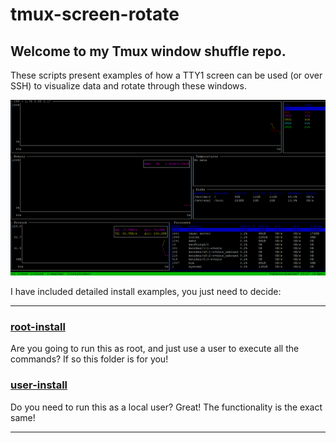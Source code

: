 # tmux-screen-rotate
## Welcome to my Tmux window shuffle repo.

These scripts present examples of how a TTY1 screen can be used (or over SSH) to visualize data and rotate through these windows.

![Tmux-Window-Rotate-Gif](tmux-window-rotate.gif)

I have included detailed install examples, you just need to decide:

* * *

### [root-install](root-install/)

Are you going to run this as root, and just use a user to execute all the commands? If so this folder is for you!

### [user-install](user-install/)

Do you need to run this as a local user? Great! The functionality is the exact same! 


* * * 
